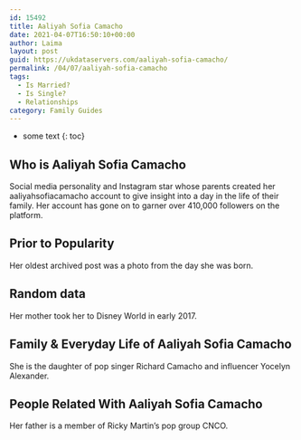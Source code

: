 ```yaml
---
id: 15492
title: Aaliyah Sofia Camacho
date: 2021-04-07T16:50:10+00:00
author: Laima
layout: post
guid: https://ukdataservers.com/aaliyah-sofia-camacho/
permalink: /04/07/aaliyah-sofia-camacho
tags:
  - Is Married?
  - Is Single?
  - Relationships
category: Family Guides
---
```


* some text
{: toc}


## Who is Aaliyah Sofia Camacho
                  
                  
                  
Social media personality and Instagram star whose parents created her aaliyahsofiacamacho account to give insight into a day in the life of their family. Her account has gone on to garner over 410,000 followers on the platform. 
                  
              
            
              
            
                
                
                
## Prior to Popularity
                  
                  
                  
Her oldest archived post was a photo from the day she was born. 
                  
              
            
              
            
                
                
                
## Random data
                  
                  
                  
Her mother took her to Disney World in early 2017. 
                  
              
            
              
            
                
                
                
## Family & Everyday Life of Aaliyah Sofia Camacho
                  
                  
                  
She is the daughter of pop singer Richard Camacho and influencer Yocelyn Alexander. 
                  
              
            
              
            
                
                
                
## People Related With Aaliyah Sofia Camacho
                  
                  
                  
Her father is a member of Ricky Martin&#8217;s pop group CNCO.
                  
              
            
              
            
                
              
            
              
              
            
            
              
            
          
          
          